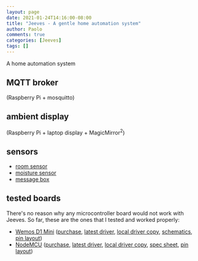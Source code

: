 ```yaml
---
layout: page
date: 2021-01-24T14:16:00-08:00
title: "Jeeves - A gentle home automation system"
author: Paolo
comments: true
categories: [Jeeves]
tags: []
---
```

A home automation system

## MQTT broker

(Raspberry Pi + mosquitto)

## ambient display

(Raspberry Pi + laptop display + MagicMirror<sup>2</sup>)

## sensors

* [room sensor](roomsensor.html)
* [moisture sensor](moisturesensor.html)
* [message box](messagebox.html)

## tested boards

There's no reason why any microcontroller board would not work with Jeeves. So far, these are the ones that I tested and worked properly:

* [Wemos D1 Mini](https://www.wemos.cc/en/latest/d1/d1_mini.html#) ([purchase](https://www.amazon.com/KeeYees-ESP8266-ESP-12F-Development-Compatible/dp/B08ZY7Q7TW), [latest driver](https://www.wemos.cc/en/latest/ch340_driver.html), [local driver copy](assets/CH341SER_WIN_3.5.ZIP), [schematics](assets/sch_d1_mini_v4.0.0.pdf), [pin layout](assets/d1_mini_v4.0.0_5_16x9.png))
* [NodeMCU](https://www.nodemcu.com/index_en.html) ([purchase](https://www.amazon.com/AITRIP-NodeMcu-Internet-Development-Micropython/dp/B08B4P9LB7), [latest driver](https://www.silabs.com/developers/usb-to-uart-bridge-vcp-drivers), [local driver copy](assets/CP210x_Universal_Windows_Driver.zip), [spec sheet](assets/ESP8266-NodeMCU-Datasheet.pdf), [pin layout](assets/NodeMCU_schematics.jpg))